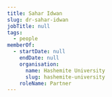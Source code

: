 ```yaml
---
title: Sahar Idwan
slug: dr-sahar-idwan
jobTitle: null
tags:
  - people
memberOf:
  - startDate: null
    endDate: null
    organisation:
      name: Hashemite University
      slug: hashemite-university
    roleName: Partner
---
```

